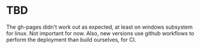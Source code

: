 # TBD

The gh-pages didn't work out as expected, at least on windows subsystem for linux. Not important for now. Also, new versions use github workflows to perform the deployment than build ourselves, for CI. 